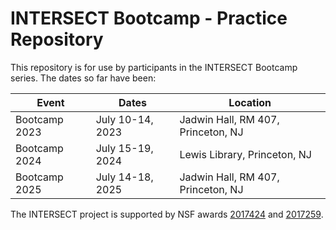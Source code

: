 # INTERSECT Bootcamp - Practice Repository

This repository is for use by participants in the INTERSECT Bootcamp series.
The dates so far have been:


| Event | Dates | Location |
| ----- | ------| -------- |
| Bootcamp 2023 | July 10-14, 2023 | Jadwin Hall, RM 407, Princeton, NJ |
| Bootcamp 2024 | July 15-19, 2024 | Lewis Library, Princeton, NJ |
| Bootcamp 2025 | July 14-18, 2025 | Jadwin Hall, RM 407, Princeton, NJ |

The INTERSECT project is supported by NSF awards [2017424](https://www.nsf.gov/awardsearch/showAward?AWD_ID=2017424)
and [2017259](https://www.nsf.gov/awardsearch/showAward?AWD_ID=2017259).
